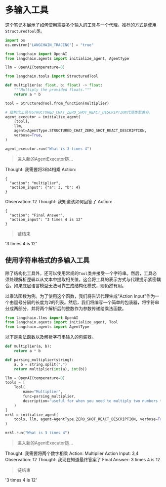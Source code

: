 # 多输入工具

这个笔记本展示了如何使用需要多个输入的工具与一个代理。推荐的方式是使用`StructuredTool`类。

```python
import os
os.environ["LANGCHAIN_TRACING"] = "true"
```

```python
from langchain import OpenAI
from langchain.agents import initialize_agent, AgentType

llm = OpenAI(temperature=0)
```

```python
from langchain.tools import StructuredTool

def multiplier(a: float, b: float) -> float:
    """Multiply the provided floats."""
    return a * b

tool = StructuredTool.from_function(multiplier)
```


```python
# 结构化工具与STRUCTURED_CHAT_ZERO_SHOT_REACT_DESCRIPTION代理类型兼容。
agent_executor = initialize_agent(
    [tool],
    llm,
    agent=AgentType.STRUCTURED_CHAT_ZERO_SHOT_REACT_DESCRIPTION,
    verbose=True,
)
```

```python
agent_executor.run("What is 3 times 4")
```


> 进入新的AgentExecutor链...

Thought: 我需要将3和4相乘
Action:
```
{
  "action": "multiplier",
  "action_input": {"a": 3, "b": 4}
}
```
Observation: 12
Thought: 我知道该如何回答了
Action:
```
{
  "action": "Final Answer",
  "action_input": "3 times 4 is 12"
}
```

> 链结束


'3 times 4 is 12'


## 使用字符串格式的多输入工具

除了结构化工具外，还可以使用常规的`Tool`类并接受一个字符串。然后，工具必须处理解析逻辑以从文本中提取相关值，这会将工具的表示方式与代理提示紧密耦合。如果底层语言模型无法可靠生成结构化模式，则仍然有用。 

以乘法函数为例。为了使用这个函数，我们将告诉代理生成"Action Input"作为一个由逗号分隔的长度为2的列表。然后，我们将编写一个简单的包装器，将字符串分成两部分，并将两个解析后的整数作为参数传递给乘法函数。

```python
from langchain.llms import OpenAI
from langchain.agents import initialize_agent, Tool
from langchain.agents import AgentType
```

以下是乘法函数以及解析字符串输入的包装器。

```python
def multiplier(a, b):
    return a * b

def parsing_multiplier(string):
    a, b = string.split(",")
    return multiplier(int(a), int(b))
```


```python
llm = OpenAI(temperature=0)
tools = [
    Tool(
        name="Multiplier",
        func=parsing_multiplier,
        description="useful for when you need to multiply two numbers together. The input to this tool should be a comma separated list of numbers of length two, representing the two numbers you want to multiply together. For example, `1,2` would be the input if you wanted to multiply 1 by 2.",
    )
]
mrkl = initialize_agent(
    tools, llm, agent=AgentType.ZERO_SHOT_REACT_DESCRIPTION, verbose=True
)
```

```python
mrkl.run("What is 3 times 4")
```


> 进入新的AgentExecutor链...

Thought: 我需要将两个数字相乘
Action: Multiplier
Action Input: 3,4
Observation: 12
Thought: 我现在知道最终答案了
Final Answer: 3 times 4 is 12

> 链结束


'3 times 4 is 12'




```python


